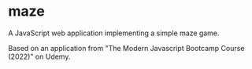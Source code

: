 # maze
A JavaScript web application implementing a simple maze game.

Based on an application from "The Modern Javascript Bootcamp Course (2022)" on Udemy.
